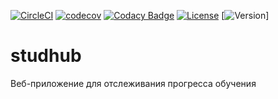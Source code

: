 [![CircleCI](https://circleci.com/gh/DmitryKochetkov/studhub.svg?style=shield)](https://app.circleci.com/pipelines/github/DmitryKochetkov/studhub)
[![codecov](https://codecov.io/gh/DmitryKochetkov/studhub/branch/master/graph/badge.svg?token=CAOT2KLRT4)](https://codecov.io/gh/DmitryKochetkov/studhub)
[![Codacy Badge](https://img.shields.io/codacy/grade/c2e6f1434f564c719d206c86c9a96b3d)](https://www.codacy.com/gh/DmitryKochetkov/studhub/dashboard?utm_source=github.com&amp;utm_medium=referral&amp;utm_content=DmitryKochetkov/studhub&amp;utm_campaign=Badge_Grade)
[![License](https://img.shields.io/github/license/DmitryKochetkov/studhub?color=blue)](https://github.com/DmitryKochetkov/studhub/blob/master/LICENSE)
[![Version](https://img.shields.io/github/v/release/DmitryKochetkov/studhub)]

# studhub
Веб-приложение для отслеживания прогресса обучения
